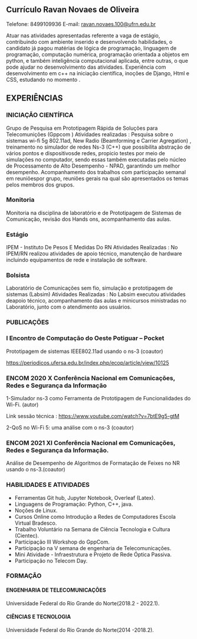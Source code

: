 ## Currículo Ravan Novaes de Oliveira

Telefone: 8499109936   E-mail: ravan.novaes.100@ufrn.edu.br

Atuar nas atividades apresentadas referente a vaga de estágio, contribuindo
com ambiente inserido e desenvolvendo habilidades, o candidato já pagou
matérias de lógica de programação, linguagem de programação, computação
numérica, programação orientada a objetos em python, e também inteligência
computacional aplicada, entre outras, o que pode ajudar no desenvolvimento
das atividades. Experiência com desenvolvimento em c++ na iniciação científica, inoções de Django, Html e CSS, estudando no momento .

## EXPERIÊNCIAS
### INICIAÇÃO CIENTÍFICA 
Grupo de Pesquisa em Prototipagem Rápida de Soluções para Telecomunições (Gppcom ) Atividades realizadas : Pesquisa sobre o sistemas wi-fi 5g 802.11ad, New Radio (Beamforming e Carrier Agregation) , treinamento no simulador de redes Ns-3 (C++) que possibilita abstração de vários pontos e dispositivosde redes, propicio testes por meio de simulações no computador, sendo essas também executadas pelo núcleo de Processamento de Alto Desempenho - NPAD, garantindo um melhor desempenho. Acompanhamento dos trabalhos com participação semanal em reuniõespor grupo, reuniões gerais na qual são apresentados os temas pelos
membros dos grupos.
### Monitoria 
Monitoria na disciplina de laboratório e de Prototipagem de Sistemas de Comunicação, revisão dos Hands ons, acompanhamento das aulas.
### Estágio 
IPEM - Instituto De Pesos E Medidas Do RN Atividades Realizadas : No IPEM/RN realizou atividades de apoio técnico, manutenção de hardware incluindo equipamentos de rede e instalação de software.
### Bolsista
Laboratório de Comunicações sem fio, simulação e prototipagem de sistemas (Labsim) Atividades Realizadas : No Labsim executou atividades deapoio técnico, acompanhamento das aulas e minicursos ministradas no Laboratório, junto com o atendimento aos usuários.

### PUBLICAÇÕES

### I Encontro de Computação do Oeste Potiguar – Pocket 

Prototipagem de sistemas IEEE802.11ad usando o ns-3 (coautor)

https://periodicos.ufersa.edu.br/index.php/ecop/article/view/10125

### ENCOM 2020 X Conferência Nacional em Comunicações, Redes e Segurança da Informação

1-Simulador ns-3 como Ferramenta de Prototipagem de Funcionalidades do Wi-Fi. (autor)

Link sessão técnica : https://www.youtube.com/watch?v=7btE9g5-gtM 

2-QoS no Wi-Fi 5: uma análise com o ns-3 (coautor)

### ENCOM 2021 XI Conferência Nacional em Comunicações, Redes e Segurança da Informação.

Análise de Desempenho de Algoritmos de Formatação de Feixes no NR usando o ns-3.(coautor)

### HABILIDADES E ATIVIDADES
- Ferramentas Git hub, Jupyter Notebook, Overleaf (Latex).
- Linguagens de Programação: Python, C++, java.
- Noções de Linux.
- Cursos Online como Introdução a Redes de Computadores Escola Virtual Bradesco.
- Trabalho Voluntário na Semana de Ciência Tecnologia e Cultura (Cientec).
- Participação III Workshop do GppCom.
- Participação na V semana de engenharia de Telecomunicações.
- Mini Atividade - Infraestrutura e Projeto de Rede Óptica Passiva.
- Participação no Telecom Day.

### FORMAÇÃO

#### ENGENHARIA DE TELECOMUNICAÇÕES
Universidade Federal do Rio Grande do Norte(2018.2 - 2022.1).

#### CIÊNCIAS E TECNOLOGIA
Universidade Federal do Rio Grande do Norte(2014 -2018.2).
